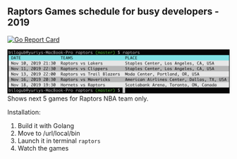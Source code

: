 
Raptors Games schedule for busy developers - 2019
-
[![Go Report Card](https://goreportcard.com/badge/github.com/bilogub/go-raptors)](https://goreportcard.com/report/github.com/bilogub/go-raptors)

<img src="raptors-lazy-schedule.png" width="800" />
Shows next 5 games for Raptors NBA team only.

Installation:
1. Build it with Golang
2. Move to /url/local/bin
3. Launch it in terminal `raptors`
4. Watch the games

